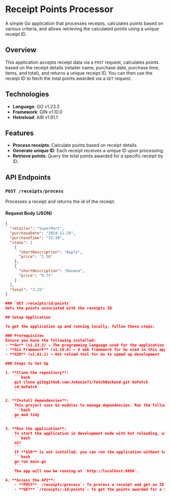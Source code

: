 # Receipt Points Processor

A simple Go application that processes receipts, calculates points based on various criteria, and allows retrieving the calculated points using a unique receipt ID.

## Overview

This application accepts receipt data via a `POST` request, calculates points based on the receipt details (retailer name, purchase date, purchase time, items, and total), and returns a unique receipt ID. You can then use the receipt ID to fetch the total points awarded via a `GET` request.

## Technologies
- **Language**: GO v1.23.3
- **Framework**: GIN v1.10.0
- **Hotreload**: AIR v1.61.1 

## Features

- **Process receipts**: Calculate points based on receipt details.
- **Generate unique ID**: Each receipt receives a unique ID upon processing.
- **Retrieve points**: Query the total points awarded for a specific receipt by ID.

## API Endpoints

### `POST /receipts/process`

Processes a receipt and returns the id of the receipt.

#### Request Body (JSON)
```json
{
  "retailer": "SuperMart",
  "purchaseDate": "2024-11-20",
  "purchaseTime": "15:30",
  "items": [
    {
      "shortDescription": "Apple",
      "price": "1.50"
    },
    {
      "shortDescription": "Banana",
      "price": "0.75"
    }
  ],
  "total": "3.25"
}

### `GET /receipts/id/points`
Gets the points associated with the receipts ID

## Setup Application

To get the application up and running locally, follow these steps:

### Prerequisites
Ensure you have the following installed:
- **Go** (v1.23.3) – The programming language used for the application
- **Gin Framework** (v1.10.0) – A web framework for Go used in this application
- **AIR** (v1.61.1) – Hot reload tool for Go to speed up development

### Steps to Set Up

1. **Clone the repository**:
    ```bash
    git clone git@github.com:Johnnie71/FetchBackend.git GoFetch
    cd GoFetch
    ```

2. **Install dependencies**:
    This project uses Go modules to manage dependencies. Run the following command to install all dependencies:
    ```bash
    go mod tidy
    ```

3. **Run the application**:
    To start the application in development mode with hot reloading, use **AIR**:
    ```bash
    air
    ```
    If **AIR** is not installed, you can run the application without hot reloading by running:
    ```bash
    go run main.go
    ```
    The app will now be running at `http://localhost:8080`.

4. **Access the API**:
    - **POST** `/receipts/process`: To process a receipt and get an ID assigned to it.
    - **GET** `/receipts/:id/points`: To get the points awarded for a specific receipt by its ID.
